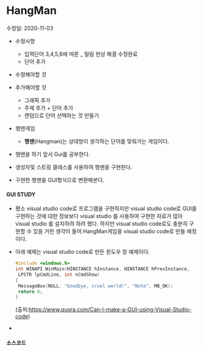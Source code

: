 # HangMan

수정일: 2020-11-03

+ 수정사항
  + 입력단어 3,4,5,6에 따른 _ 밀림 현상 해결 수정완료
  + 단어 추가

+ 수정해야할 것

+ 추가해야할 것

  + 그래픽 추가 
  + 주제 추가 + 단어 추가
  + 랜덤으로 단어 선택하는 것 만들기 

  

+ 행맨게임

  + **행맨**(Hangman)는 상대방이 생각하는 단어를 맞춰가는 게임이다.

+ 행맨을 하기 앞서 Gui를 공부한다.

+ 생성자및 스트링 클래스를 사용하여 행맨을 구현한다.

+ 구현한 행맨을 GUI형식으로 변환해본다.

#### GUI STUDY

+ 평소 visual studio code로 프로그램을 구현하지만 visual studio code로 GUI를 구현하는 것에 대한 정보보다 visual studio 를 사용하여 구현한 자료가 많아 visual studio 를 설치하려 하려 했다. 하지만 visual studio code로도 충분히 구현할 수 있을 거란 생각이 들어 HangMan게임을 visual studio code로 만들 예정이다. 

+ 아래 예제는 visual studio code로 만든 윈도우 창 예제이다. 

  ```c++
  #include <windows.h> 
  int WINAPI WinMain(HINSTANCE hInstance, HINSTANCE hPrevInstance, 
   LPSTR lpCmdLine, int nCmdShow) 
  { 
   MessageBox(NULL, "Goodbye, cruel world!", "Note", MB_OK); 
   return 0; 
  } 
  ```

  (출처:https://www.quora.com/Can-I-make-a-GUI-using-Visual-Studio-code)

+ 

#### 소스코드

